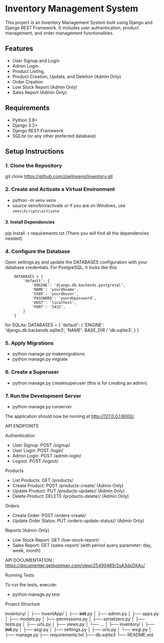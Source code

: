 # Inventory Management System

This project is an Inventory Management System built using Django and Django REST Framework. It includes user authentication, product management, and order management functionalities.

## Features

- User Signup and Login
- Admin Login
- Product Listing, 
- Product Creation, Update, and Deletion (Admin Only)
- Order Creation
- Low Stock Report (Admin Only)
- Sales Report (Admin Only)

## Requirements

- Python 3.8+
- Django 3.2+
- Django REST Framework
- SQLite (or any other preferred database)

## Setup Instructions

### 1. Clone the Repository


git clone https://github.com/JoelInyang/Inventory.git

### 2. Create and Activate a Virtual Environment

- python -m venv venv
- source venv/bin/activate or if you are on Windows, use `venv\Scripts\activate`


#### 3. Install Dependencies

pip install -r requirements.txt (There you will find all the dependencies needed)


### 4. Configure the Database
Open settings.py and update the DATABASES configuration with your database credentials. For PostgreSQL, it looks like this:

        DATABASES = {
            'default': {
                'ENGINE': 'django.db.backends.postgresql',
                'NAME': 'yourdbname',
                'USER': 'yourdbuser',
                'PASSWORD': 'yourdbpassword',
                'HOST': 'localhost',
                'PORT': '5432',
            }
        }

for SQLite:
        DATABASES = {
            'default': {
                'ENGINE': 'django.db.backends.sqlite3',
                'NAME': BASE_DIR / 'db.sqlite3',
            }
        }

### 5. Apply Migrations

- python manage.py makemigrations
- python manage.py migrate

### 6. Create a Superuser

- python manage.py createsuperuser (this is for creating an admin)


### 7. Run the Development Server

- python manage.py runserver

The application should now be running at http://127.0.0.1:8000/



API ENDPOINTS

Authentication
- User Signup: POST /signup/
- User Login: POST /login/
- Admin Login: POST /admin-login/
- Logout: POST /logout/

Products
- List Products: GET /products/
- Create Product: POST /products-create/ (Admin Only)
- Update Product: PUT /products-update/<id>/ (Admin Only)
- Delete Product: DELETE /products-delete/<id>/ (Admin Only)

Orders
- Create Order: POST /orders-create/
- Update Order Status: PUT /orders-update-status/<id>/ (Admin Only)

Reports (Admin Only)
- Low Stock Report: GET /low-stock-report/
- Sales Report: GET /sales-report/ (with period query parameter: day, week, month)


API DOCUMENTATION : https://documenter.getpostman.com/view/25490489/2sA3dxDXAc/ 


Running Tests

To run the tests, execute:
- python manage.py test


Project Structure

Inventory/
│
├── InventApp/
│   ├── __init__.py
│   ├── admin.py
│   ├── apps.py
│   ├── models.py
│   ├── permissions.py
│   ├── serializers.py
│   ├── tests.py
│   ├── urls.py
│   ├── views.py
│   └── ...
│
├── inventory/
│   ├── __init__.py
│   ├── asgi.py
│   ├── settings.py
│   ├── urls.py
│   └── wsgi.py
│
├── manage.py
├── requirements.txt
├── db.sqlite3
└── README.md


